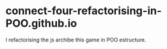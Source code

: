 # connect-four-refactorising-in-POO.github.io
I refactorising the js archibe this game in POO estructure.
